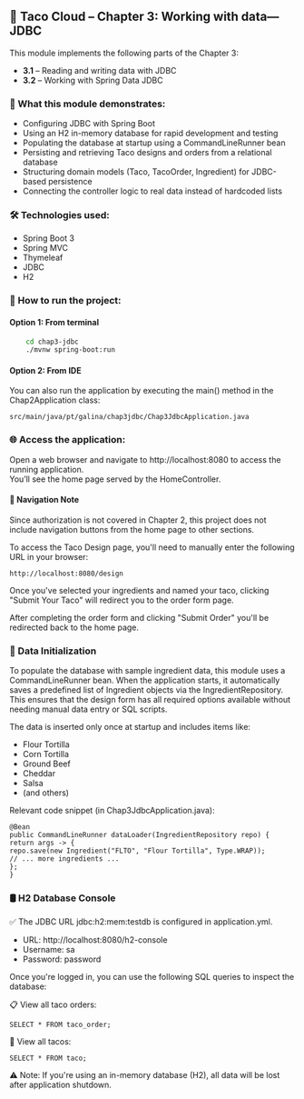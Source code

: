 ## 🌮 Taco Cloud – Chapter 3: Working with data—JDBC

This module implements the following parts of the Chapter 3:
- **3.1** – Reading and writing data with JDBC
- **3.2** – Working with Spring Data JDBC

### 🧠 What this module demonstrates:
- Configuring JDBC with Spring Boot
- Using an H2 in-memory database for rapid development and testing
- Populating the database at startup using a CommandLineRunner bean
- Persisting and retrieving Taco designs and orders from a relational database
- Structuring domain models (Taco, TacoOrder, Ingredient) for JDBC-based persistence
- Connecting the controller logic to real data instead of hardcoded lists

### 🛠 Technologies used:
- Spring Boot 3
- Spring MVC
- Thymeleaf
- JDBC
- H2

### 🚀 How to run the project:
#### Option 1: From terminal
```bash
    cd chap3-jdbc
    ./mvnw spring-boot:run
```
#### Option 2: From IDE
You can also run the application by executing the main() method in the Chap2Application class:
```
src/main/java/pt/galina/chap3jdbc/Chap3JdbcApplication.java
```


### 🌐 Access the application:
Open a web browser and navigate to http://localhost:8080 to access the running application.
<br> You’ll see the home page served by the HomeController.
#### 🚧 Navigation Note
Since authorization is not covered in Chapter 2, this project does not include navigation buttons from the home page to other sections.

To access the Taco Design page, you'll need to manually enter the following URL in your browser:
```
http://localhost:8080/design
```
Once you've selected your ingredients and named your taco, clicking "Submit Your Taco" will redirect you to the order form page.

After completing the order form and clicking "Submit Order" you'll be redirected back to the home page.


### 🌱 Data Initialization
To populate the database with sample ingredient data, this module uses a CommandLineRunner bean. 
When the application starts, it automatically saves a predefined list of Ingredient objects via the IngredientRepository.
This ensures that the design form has all required options available without needing manual data entry or SQL scripts.

The data is inserted only once at startup and includes items like:
- Flour Tortilla
- Corn Tortilla
- Ground Beef
- Cheddar
- Salsa
- (and others)

Relevant code snippet (in Chap3JdbcApplication.java):
```
@Bean
public CommandLineRunner dataLoader(IngredientRepository repo) {
return args -> {
repo.save(new Ingredient("FLTO", "Flour Tortilla", Type.WRAP));
// ... more ingredients ...
};
}
```


### 🛢  H2 Database Console

✅ The JDBC URL jdbc:h2:mem:testdb is configured in application.yml.
* URL: http://localhost:8080/h2-console
* Username: sa
* Password: password

Once you're logged in, you can use the following SQL queries to inspect the database:

📋 View all taco orders:
```
SELECT * FROM taco_order;
```
🌮 View all tacos:
```
SELECT * FROM taco;
```

⚠️ Note: If you're using an in-memory database (H2), all data will be lost after application shutdown.

